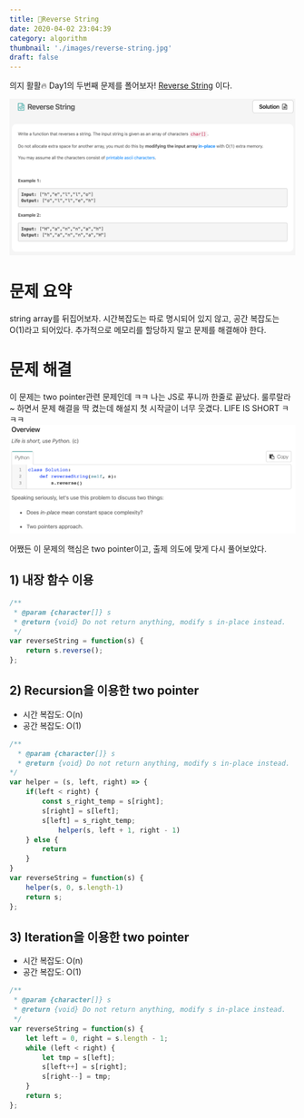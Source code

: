 ```yaml
---
title: 🥢Reverse String
date: 2020-04-02 23:04:39
category: algorithm
thumbnail: './images/reverse-string.jpg'
draft: false
---
```


의지 활활🔥 Day1의 두번째 문제를 폴어보자! [Reverse String](https://leetcode.com/explore/learn/card/recursion-i/250/principle-of-recursion/1440/) 이다.

![single number](./images/reverse-string.jpg)

# 문제 요약
string array를 뒤집어보자.
시간복잡도는 따로 명시되어 있지 않고, 공간 복잡도는 O(1)라고 되어있다. 추가적으로 메모리를 할당하지 말고 문제를 해결해야 한다.

# 문제 해결
이 문제는 two pointer관련 문제인데 ㅋㅋ 나는 JS로 푸니까 한줄로 끝났다. 룰루랄라~ 하면서 문제 해결을 딱 켰는데 해설지 첫 시작글이 너무 웃겼다. 
LIFE IS SHORT ㅋㅋㅋ
  ![life is short](./images/reverse-string-2.jpg)

어쨌든 이 문제의 핵심은 two pointer이고, 출제 의도에 맞게 다시 풀어보았다.

## 1) 내장 함수 이용
```js
/**
 * @param {character[]} s
 * @return {void} Do not return anything, modify s in-place instead.
 */
var reverseString = function(s) {
    return s.reverse();
};
```
## 2) Recursion을 이용한 two pointer 
  - 시간 복잡도: O(n)
  - 공간 복잡도: O(1)
  ```js
  /**
    * @param {character[]} s
    * @return {void} Do not return anything, modify s in-place instead.
  */
  var helper = (s, left, right) => {
      if(left < right) {
          const s_right_temp = s[right];
          s[right] = s[left];
          s[left] = s_right_temp;
              helper(s, left + 1, right - 1)
      } else {
          return
      }
  }
  var reverseString = function(s) {
      helper(s, 0, s.length-1)
      return s;
  };
  ```

## 3) Iteration을 이용한 two pointer 
  - 시간 복잡도: O(n)
  - 공간 복잡도: O(1)

```js
/**
 * @param {character[]} s
 * @return {void} Do not return anything, modify s in-place instead.
 */
var reverseString = function(s) {
    let left = 0, right = s.length - 1;
    while (left < right) {
        let tmp = s[left];
        s[left++] = s[right];
        s[right--] = tmp;
    }
    return s;
};
```
